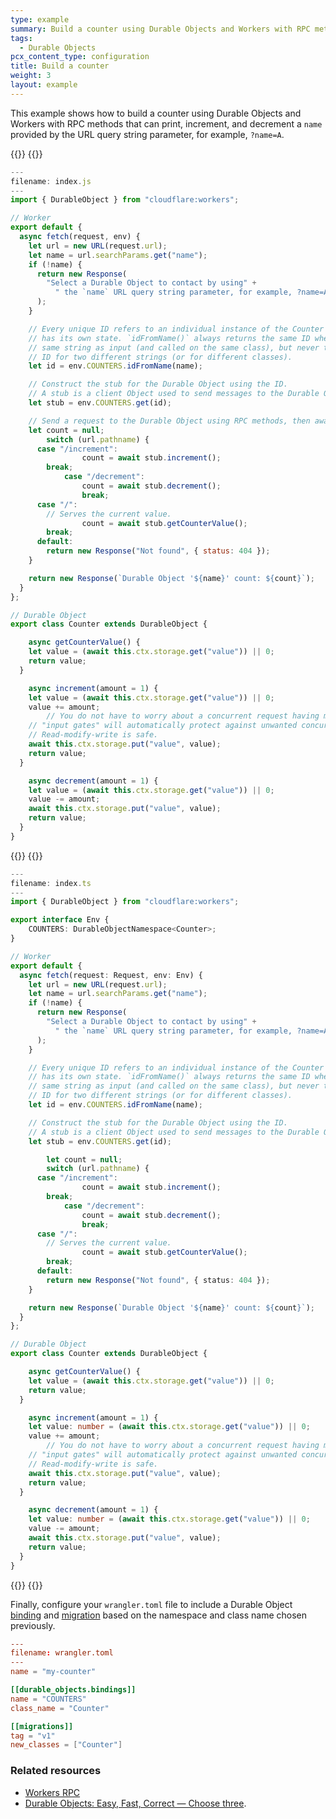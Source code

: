 ```yaml
---
type: example
summary: Build a counter using Durable Objects and Workers with RPC methods.
tags:
  - Durable Objects
pcx_content_type: configuration
title: Build a counter 
weight: 3
layout: example
---
```


This example shows how to build a counter using Durable Objects and Workers with RPC methods that can print, increment, and decrement a `name` provided by the URL query string parameter, for example, `?name=A`.

{{<tabs labels="js | ts">}}
{{<tab label="js" default="true">}}

```js
---
filename: index.js
---
import { DurableObject } from "cloudflare:workers";

// Worker
export default {
  async fetch(request, env) {
    let url = new URL(request.url);
    let name = url.searchParams.get("name");
    if (!name) {
      return new Response(
        "Select a Durable Object to contact by using" +
          " the `name` URL query string parameter, for example, ?name=A"
      );
    }

    // Every unique ID refers to an individual instance of the Counter class that
    // has its own state. `idFromName()` always returns the same ID when given the
    // same string as input (and called on the same class), but never the same
    // ID for two different strings (or for different classes).
    let id = env.COUNTERS.idFromName(name);

    // Construct the stub for the Durable Object using the ID. 
    // A stub is a client Object used to send messages to the Durable Object.
    let stub = env.COUNTERS.get(id);

    // Send a request to the Durable Object using RPC methods, then await its response.
    let count = null;
		switch (url.pathname) {
      case "/increment":
				count = await stub.increment();
        break;
			case "/decrement":
				count = await stub.decrement();
				break;
      case "/":
        // Serves the current value.
				count = await stub.getCounterValue();
        break;
      default:
        return new Response("Not found", { status: 404 });
    }

    return new Response(`Durable Object '${name}' count: ${count}`);
  }
};

// Durable Object
export class Counter extends DurableObject {

	async getCounterValue() {
    let value = (await this.ctx.storage.get("value")) || 0;
    return value;
  }

	async increment(amount = 1) {
    let value = (await this.ctx.storage.get("value")) || 0;
    value += amount;
		// You do not have to worry about a concurrent request having modified the value in storage. 
    // "input gates" will automatically protect against unwanted concurrency. 
    // Read-modify-write is safe. 
    await this.ctx.storage.put("value", value);
    return value;
  }

	async decrement(amount = 1) {
    let value = (await this.ctx.storage.get("value")) || 0;
    value -= amount;
    await this.ctx.storage.put("value", value);
    return value;
  }
}
```

{{</tab>}}
{{<tab label="ts">}}

```ts
---
filename: index.ts
---
import { DurableObject } from "cloudflare:workers";

export interface Env {
	COUNTERS: DurableObjectNamespace<Counter>;
}

// Worker
export default {
  async fetch(request: Request, env: Env) {
    let url = new URL(request.url);
    let name = url.searchParams.get("name");
    if (!name) {
      return new Response(
        "Select a Durable Object to contact by using" +
          " the `name` URL query string parameter, for example, ?name=A"
      );
    }

    // Every unique ID refers to an individual instance of the Counter class that
    // has its own state. `idFromName()` always returns the same ID when given the
    // same string as input (and called on the same class), but never the same
    // ID for two different strings (or for different classes).
    let id = env.COUNTERS.idFromName(name);

    // Construct the stub for the Durable Object using the ID. 
    // A stub is a client Object used to send messages to the Durable Object.
    let stub = env.COUNTERS.get(id);

		let count = null;
		switch (url.pathname) {
      case "/increment":
				count = await stub.increment();
        break;
			case "/decrement":
				count = await stub.decrement();
				break;
      case "/":
        // Serves the current value.
				count = await stub.getCounterValue();
        break;
      default:
        return new Response("Not found", { status: 404 });
    }

    return new Response(`Durable Object '${name}' count: ${count}`);
  }
};

// Durable Object
export class Counter extends DurableObject {

	async getCounterValue() {
    let value = (await this.ctx.storage.get("value")) || 0;
    return value;
  }

	async increment(amount = 1) {
    let value: number = (await this.ctx.storage.get("value")) || 0;
    value += amount;
		// You do not have to worry about a concurrent request having modified the value in storage. 
    // "input gates" will automatically protect against unwanted concurrency. 
    // Read-modify-write is safe. 
    await this.ctx.storage.put("value", value);
    return value;
  }

	async decrement(amount = 1) {
    let value: number = (await this.ctx.storage.get("value")) || 0;
    value -= amount;
    await this.ctx.storage.put("value", value);
    return value;
  }
}
```

{{</tab>}}
{{</tabs>}}

Finally, configure your `wrangler.toml` file to include a Durable Object [binding](/durable-objects/get-started/#5-configure-durable-object-bindings) and [migration](/durable-objects/reference/durable-objects-migrations/) based on the namespace and class name chosen previously.

```toml
---
filename: wrangler.toml
---
name = "my-counter"

[[durable_objects.bindings]]
name = "COUNTERS"
class_name = "Counter"

[[migrations]]
tag = "v1"
new_classes = ["Counter"]
```
### Related resources

- [Workers RPC](/workers/runtime-apis/rpc/)
- [Durable Objects: Easy, Fast, Correct — Choose three](https://blog.cloudflare.com/durable-objects-easy-fast-correct-choose-three/).